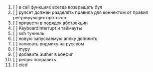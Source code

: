 1. [ ] в call функциях всегда возвращать бул
1. [ ] рулсет должен разделять правила для коннектом от правил регулирующих протокол
1. [ ] привести в порядок абстракции
1. [ ] KeyboardInterrupt и таймауты
1. [ ] ssh туннель
1. [ ] новую запускаемую аппку допилить
1. [ ] написать ридмиху на русском
1. [ ] mypy
1. [ ] добавить auther в конфиг
1. [ ] репры поправить
1. [ ] cicd
